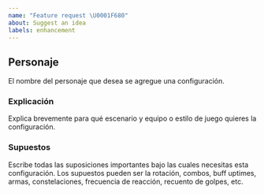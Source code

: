 ```yaml
---
name: "Feature request \U0001F680"
about: Suggest an idea
labels: enhancement
---
```


## Personaje

El nombre del personaje que desea se agregue una configuración.

### Explicación

Explica brevemente para qué escenario y equipo o estilo de juego quieres la configuración.

### Supuestos

Escribe todas las suposiciones importantes bajo las cuales necesitas esta configuración. Los supuestos pueden ser la rotación, combos, buff uptimes, armas, constelaciones, frecuencia de reacción, recuento de golpes, etc.
